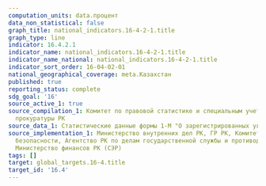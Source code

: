 ```yaml
---
computation_units: data.процент
data_non_statistical: false
graph_title: national_indicators.16-4-2-1.title
graph_type: line
indicator: 16.4.2.1
indicator_name: national_indicators.16-4-2-1.title
indicator_name_national: national_indicators.16-4-2-1.title
indicator_sort_order: 16-04-02-01
national_geographical_coverage: meta.Казахстан
published: true
reporting_status: complete
sdg_goal: '16'
source_active_1: true
source_compilation_1: Комитет по правовой статистике и специальным учетам Генеральной
  прокуратуры РК
source_data_1: Статистические данные формы 1-М "О зарегистрированных уголовных правонарушениях"
source_implementation_1: Министерство внутренних дел РК, ГР РК, Комитет национальной
  безопасности, Агентство РК по делам государственной службы и противодействию коррупции,
  Министерство финансов РК (СЭР)
tags: []
target: global_targets.16-4.title
target_id: '16.4'
---
```

